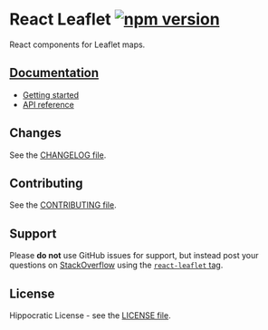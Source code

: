 # React Leaflet [![npm version](https://img.shields.io/npm/v/react-leaflet/next.svg)](https://www.npmjs.com/package/react-leaflet)

React components for Leaflet maps.

## [Documentation](http://react-leaflet.js.org)

- [Getting started](https://react-leaflet.js.org/docs/start-introduction)
- [API reference](https://react-leaflet.js.org/docs/api-map)

## Changes

See the [CHANGELOG file](CHANGELOG.md).

## Contributing

See the [CONTRIBUTING file](CONTRIBUTING.md).

## Support

Please **do not** use GitHub issues for support, but instead post your questions on [StackOverflow](https://stackoverflow.com/) using the [`react-leaflet` tag](https://stackoverflow.com/questions/tagged/react-leaflet).

## License

Hippocratic License - see the [LICENSE file](LICENSE.md).
